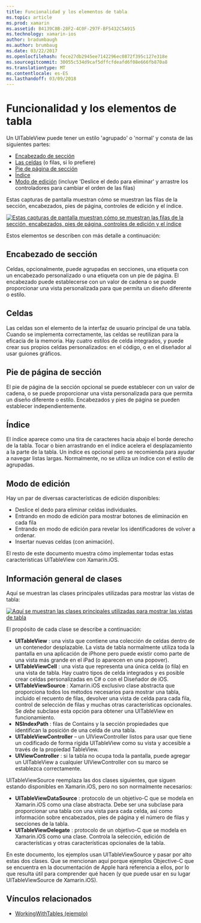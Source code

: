 ```yaml
---
title: Funcionalidad y los elementos de tabla
ms.topic: article
ms.prod: xamarin
ms.assetid: B4139C8B-28F2-4C0F-297F-BF5432C5A915
ms.technology: xamarin-ios
author: bradumbaugh
ms.author: brumbaug
ms.date: 03/22/2017
ms.openlocfilehash: fece27db2945ee7142296ec0872f395c127e318e
ms.sourcegitcommit: 30055c534d9caf5dffcfdeafd6f08e666fb870a8
ms.translationtype: MT
ms.contentlocale: es-ES
ms.lasthandoff: 03/09/2018
---
```

# <a name="table-parts-and-functionality"></a>Funcionalidad y los elementos de tabla

Un UITableView puede tener un estilo 'agrupado' o 'normal' y consta de las siguientes partes:

-  [Encabezado de sección](#Section_Header)
-  [Las celdas](#Cells) (o filas, si lo prefiere)
-  [Pie de página de sección](#Section_Footer)
-  [Índice](#Index)
-  [Modo de edición](#Edit_Features) (incluye 'Deslice el dedo para eliminar' y arrastre los controladores para cambiar el orden de las filas) 

Estas capturas de pantalla muestran cómo se muestran las filas de la sección, encabezados, pies de página, controles de edición y el índice.

 [![](table-parts-and-functionality-images/image1a.png "Estas capturas de pantalla muestran cómo se muestran las filas de la sección, encabezados, pies de página, controles de edición y el índice")](table-parts-and-functionality-images/image1a.png#lightbox)

Estos elementos se describen con más detalle a continuación:

<a name="Section_Header" />

## <a name="section-header"></a>Encabezado de sección

Celdas, opcionalmente, puede agrupadas en secciones, una etiqueta con un encabezado personalizado o una etiqueta con un pie de página. El encabezado puede establecerse con un valor de cadena o se puede proporcionar una vista personalizada para que permita un diseño diferente o estilo.

<a name="Cells" />

## <a name="cells"></a>Celdas

Las celdas son el elemento de la interfaz de usuario principal de una tabla. Cuando se implementa correctamente, las celdas se reutilizan para la eficacia de la memoria. Hay cuatro estilos de celda integrados, y puede crear sus propios celdas personalizados: en el código, o en el diseñador al usar guiones gráficos.

<a name="Section_Footer"/>

## <a name="section-footer"></a>Pie de página de sección

El pie de página de la sección opcional se puede establecer con un valor de cadena, o se puede proporcionar una vista personalizada para que permita un diseño diferente o estilo. Encabezados y pies de página se pueden establecer independientemente.

<a name="Index" />

## <a name="index"></a>Índice

El índice aparece como una tira de caracteres hacia abajo el borde derecho de la tabla.
Tocar o bien arrastrando en el índice acelera el desplazamiento a la parte de la tabla. Un índice es opcional pero se recomienda para ayudar a navegar listas largas. Normalmente, no se utiliza un índice con el estilo de agrupadas.

<a name="Edit_Features" />

## <a name="editing-mode"></a>Modo de edición

Hay un par de diversas características de edición disponibles:

- Deslice el dedo para eliminar celdas individuales.
- Entrando en modo de edición para mostrar botones de eliminación en cada fila 
- Entrando en modo de edición para revelar los identificadores de volver a ordenar. 
- Insertar nuevas celdas (con animación).

El resto de este documento muestra cómo implementar todas estas características UITableView con Xamarin.iOS.


## <a name="classes-overview"></a>Información general de clases

Aquí se muestran las clases principales utilizadas para mostrar las vistas de tabla:

[![](table-parts-and-functionality-images/classdiagram.png "Aquí se muestran las clases principales utilizadas para mostrar las vistas de tabla")](table-parts-and-functionality-images/classdiagram.png#lightbox)

El propósito de cada clase se describe a continuación:

- **UITableView** : una vista que contiene una colección de celdas dentro de un contenedor desplazable. La vista de tabla normalmente utiliza toda la pantalla en una aplicación de iPhone pero puede existir como parte de una vista más grande en el iPad (o aparecen en una popover). 
- **UITableViewCell** : una vista que representa una única celda (o fila) en una vista de tabla. Hay cuatro tipos de celda integrados y es posible crear celdas personalizadas en C# o con el Diseñador de iOS. 
- **UITableViewSource** : Xamarin.iOS exclusivo clase abstracta que proporciona todos los métodos necesarios para mostrar una tabla, incluido el recuento de filas, devolver una vista de celda para cada fila, control de selección de filas y muchas otras características opcionales. Se *debe* subclase esta opción para obtener una UITableView en funcionamiento. 
- **NSIndexPath** : filas de Contains y la sección propiedades que identifican la posición de una celda de una tabla. 
- **UITableViewController** – un UIViewController listos para usar que tiene un codificado de forma rígida UITableView como su vista y accesible a través de la propiedad TableView. 
- **UIViewController** : si la tabla no ocupa toda la pantalla, puede agregar un UITableView a cualquier UIViewController con su marco se establezca correctamente. 

UITableViewSource reemplaza las dos clases siguientes, que siguen estando disponibles en Xamarin.iOS, pero no son normalmente necesarios:

- **UITableViewDataSource** : protocolo de un objetivo-C que se modela en Xamarin.iOS como una clase abstracta. Debe ser una subclase para proporcionar una tabla con una vista para cada celda, así como información sobre encabezados, pies de página y el número de filas y secciones de la tabla. 
- **UITableViewDelegate** : protocolo de un objetivo-C que se modela en Xamarin.iOS como una clase. Controla la selección, edición de características y otras características opcionales de la tabla. 

En este documento, los ejemplos usan UITableViewSource y pasar por alto estas dos clases. Que se mencionan aquí porque ejemplos Objective-C que se encuentra en la documentación de Apple hará referencia a ellos, por lo que resulta útil para comprender qué hacen (y que puede usar en su lugar UITableViewSource de Xamarin.iOS).

## <a name="related-links"></a>Vínculos relacionados

- [WorkingWithTables (ejemplo)](https://developer.xamarin.com/samples/monotouch/WorkingWithTables)
